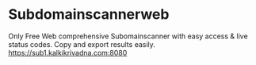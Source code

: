 # Subdomainscannerweb
Only Free Web comprehensive Subomainscanner with easy access &amp; live status codes. Copy and export results easily. 
https://sub1.kalkikrivadna.com:8080
